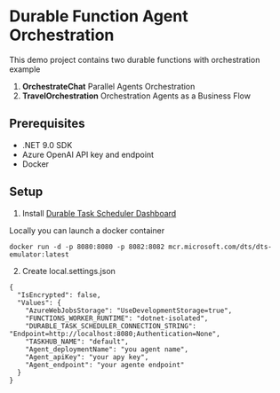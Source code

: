 # Durable Function Agent Orchestration 

This demo project contains two durable functions with orchestration example

1. **OrchestrateChat**
Parallel Agents Orchestration
2. **TravelOrchestration**
Orchestration Agents as a Business Flow

## Prerequisites

- .NET 9.0 SDK
- Azure OpenAI API key and endpoint
- Docker


## Setup

1. Install [Durable Task Scheduler Dashboard](https://learn.microsoft.com/en-us/azure/azure-functions/durable/durable-task-scheduler/quickstart-durable-task-scheduler?pivots=csharp#set-up-the-durable-task-emulator)

Locally you can launch a docker container


```
docker run -d -p 8080:8080 -p 8082:8082 mcr.microsoft.com/dts/dts-emulator:latest
```

2. Create local.settings.json
```
{
  "IsEncrypted": false,
  "Values": {
    "AzureWebJobsStorage": "UseDevelopmentStorage=true",
    "FUNCTIONS_WORKER_RUNTIME": "dotnet-isolated",
    "DURABLE_TASK_SCHEDULER_CONNECTION_STRING": "Endpoint=http://localhost:8080;Authentication=None",
    "TASKHUB_NAME": "default",
    "Agent_deploymentName": "you agent name",
    "Agent_apiKey": "your apy key",
    "Agent_endpoint": "your agente endpoint"
  }
}
```